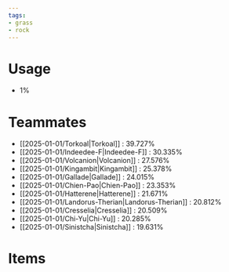 ```yaml
---
tags:
- grass
- rock
---
```

# Usage
- 1%
# Teammates
- [[2025-01-01/Torkoal|Torkoal]] : 39.727%
- [[2025-01-01/Indeedee-F|Indeedee-F]] : 30.335%
- [[2025-01-01/Volcanion|Volcanion]] : 27.576%
- [[2025-01-01/Kingambit|Kingambit]] : 25.378%
- [[2025-01-01/Gallade|Gallade]] : 24.015%
- [[2025-01-01/Chien-Pao|Chien-Pao]] : 23.353%
- [[2025-01-01/Hatterene|Hatterene]] : 21.671%
- [[2025-01-01/Landorus-Therian|Landorus-Therian]] : 20.812%
- [[2025-01-01/Cresselia|Cresselia]] : 20.509%
- [[2025-01-01/Chi-Yu|Chi-Yu]] : 20.285%
- [[2025-01-01/Sinistcha|Sinistcha]] : 19.631%
# Items